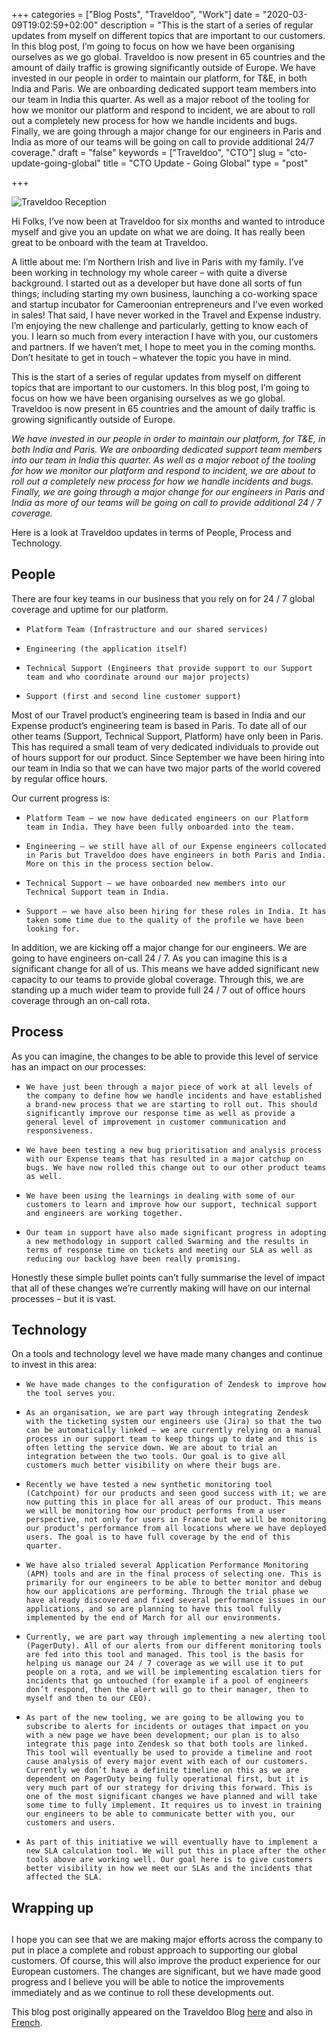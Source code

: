 +++
categories = ["Blog Posts", "Traveldoo", "Work"]
date = "2020-03-09T19:02:59+02:00"
description = "This is the start of a series of regular updates from myself on different topics that are important to our customers. In this blog post, I’m going to focus on how we have been organising ourselves as we go global. Traveldoo is now present in 65 countries and the amount of daily traffic is growing significantly outside of Europe. We have invested in our people in order to maintain our platform, for T&E, in both India and Paris. We are onboarding dedicated support team members into our team in India this quarter. As well as a major reboot of the tooling for how we monitor our platform and respond to incident, we are about to roll out a completely new process for how we handle incidents and bugs. Finally, we are going through a major change for our engineers in Paris and India as more of our teams will be going on call to provide additional 24/7 coverage."
draft = "false"
keywords = ["Traveldoo", "CTO"]
slug = "cto-update-going-global"
title = "CTO Update - Going Global"
type = "post"

+++

![Traveldoo Reception](/img/cto-update-going-global/header.jpg)

Hi Folks, I’ve now been at Traveldoo for six months and wanted to introduce myself and give you an update on what we are doing. It has really been great to be onboard with the team at Traveldoo.

<!--more-->

A little about me: I’m Northern Irish and live in Paris with my family. I’ve been working in technology my whole career – with quite a diverse background. I started out as a developer but have done all sorts of fun things; including starting my own business, launching a co-working space and startup incubator for Cameroonian entrepreneurs and I’ve even worked in sales! That said, I have never worked in the Travel and Expense industry. I’m enjoying the new challenge and particularly, getting to know each of you. I learn so much from every interaction I have with you, our customers and partners. If we haven’t met, I hope to meet you in the coming months. Don’t hesitate to get in touch – whatever the topic you have in mind.

This is the start of a series of regular updates from myself on different topics that are important to our customers. In this blog post, I’m going to focus on how we have been organising ourselves as we go global. Traveldoo is now present in 65 countries and the amount of daily traffic is growing significantly outside of Europe.

_We have invested in our people in order to maintain our platform, for T&E, in both India and Paris. We are onboarding dedicated support team members into our team in India this quarter. As well as a major reboot of the tooling for how we monitor our platform and respond to incident, we are about to roll out a completely new process for how we handle incidents and bugs. Finally, we are going through a major change for our engineers in Paris and India as more of our teams will be going on call to provide additional 24 / 7 coverage._

Here is a look at Traveldoo updates in terms of People, Process and Technology.
## People

There are four key teams in our business that you rely on for 24 / 7 global coverage and uptime for our platform.

*     Platform Team (Infrastructure and our shared services)
*     Engineering (the application itself)
*     Technical Support (Engineers that provide support to our Support team and who coordinate around our major projects)
*     Support (first and second line customer support)

Most of our Travel product’s engineering team is based in India and our Expense product’s engineering team is based in Paris. To date all of our other teams (Support, Technical Support, Platform) have only been in Paris. This has required a small team of very dedicated individuals to provide out of hours support for our product. Since September we have been hiring into our team in India so that we can have two major parts of the world covered by regular office hours.

Our current progress is:

*     Platform Team – we now have dedicated engineers on our Platform team in India. They have been fully onboarded into the team.
*     Engineering – we still have all of our Expense engineers collocated in Paris but Traveldoo does have engineers in both Paris and India. More on this in the process section below.
*     Technical Support – we have onboarded new members into our Technical Support team in India.
*     Support – we have also been hiring for these roles in India. It has taken some time due to the quality of the profile we have been looking for.

In addition, we are kicking off a major change for our engineers. We are going to have engineers on-call 24 / 7. As you can imagine this is a significant change for all of us. This means we have added significant new capacity to our teams to provide global coverage. Through this, we are standing up a much wider team to provide full 24 / 7 out of office hours coverage through an on-call rota.
## Process

As you can imagine, the changes to be able to provide this level of service has an impact on our processes:

*     We have just been through a major piece of work at all levels of the company to define how we handle incidents and have established a brand-new process that we are starting to roll out. This should significantly improve our response time as well as provide a general level of improvement in customer communication and responsiveness.
*     We have been testing a new bug prioritisation and analysis process with our Expense teams that has resulted in a major catchup on bugs. We have now rolled this change out to our other product teams as well.
*     We have been using the learnings in dealing with some of our customers to learn and improve how our support, technical support and engineers are working together.
*     Our team in support have also made significant progress in adopting a new methodology in support called Swarming and the results in terms of response time on tickets and meeting our SLA as well as reducing our backlog have been really promising.

Honestly these simple bullet points can’t fully summarise the level of impact that all of these changes we’re currently making will have on our internal processes – but it is vast.
## Technology

On a tools and technology level we have made many changes and continue to invest in this area:

*     We have made changes to the configuration of Zendesk to improve how the tool serves you.
*     As an organisation, we are part way through integrating Zendesk with the ticketing system our engineers use (Jira) so that the two can be automatically linked – we are currently relying on a manual process in our support team to keep things up to date and this is often letting the service down. We are about to trial an integration between the two tools. Our goal is to give all customers much better visibility on where their bugs are.
*     Recently we have tested a new synthetic monitoring tool (Catchpoint) for our products and seen good success with it; we are now putting this in place for all areas of our product. This means we will be monitoring how our product performs from a user perspective, not only for users in France but we will be monitoring our product’s performance from all locations where we have deployed users. The goal is to have full coverage by the end of this quarter.
*     We have also trialed several Application Performance Monitoring (APM) tools and are in the final process of selecting one. This is primarily for our engineers to be able to better monitor and debug how our applications are performing. Through the trial phase we have already discovered and fixed several performance issues in our applications, and so are planning to have this tool fully implemented by the end of March for all our environments.
*     Currently, we are part way through implementing a new alerting tool (PagerDuty). All of our alerts from our different monitoring tools are fed into this tool and managed. This tool is the basis for helping us manage our 24 / 7 coverage as we will use it to put people on a rota, and we will be implementing escalation tiers for incidents that go untouched (for example if a pool of engineers don’t respond, then the alert will go to their manager, then to myself and then to our CEO).
*     As part of the new tooling, we are going to be allowing you to subscribe to alerts for incidents or outages that impact on you with a new page we have been development; our plan is to also integrate this page into Zendesk so that both tools are linked. This tool will eventually be used to provide a timeline and root cause analysis of every major event with each of our customers. Currently we don’t have a definite timeline on this as we are dependent on PagerDuty being fully operational first, but it is very much part of our strategy for driving this forward. This is one of the most significant changes we have planned and will take some time to fully implement. It requires us to invest in training our engineers to be able to communicate better with you, our customers and users.
*     As part of this initiative we will eventually have to implement a new SLA calculation tool. We will put this in place after the other tools above are working well. Our goal here is to give customers better visibility in how we meet our SLAs and the incidents that affected the SLA.

## Wrapping up
## 
I hope you can see that we are making major efforts across the company to put in place a complete and robust approach to supporting our global customers. Of course, this will also improve the product experience for our European customers. The changes are significant, but we have made good progress and I believe you will be able to notice the improvements immediately and as we continue to roll these developments out.

This blog post originally appeared on the Traveldoo Blog [here](https://www.traveldoo.com/en/cto-update-going-global/) and also in [French](https://www.traveldoo.com/cto-update/).
